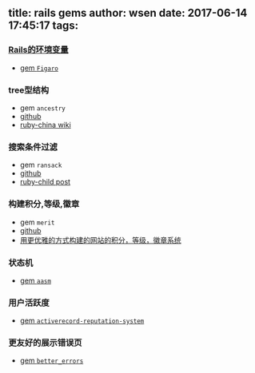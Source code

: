 title: rails gems
author: wsen
date: 2017-06-14 17:45:17
tags:
---
### [Rails的环境变量](https://braavos.me/blog/2014/08/05/rails-env/)
* [gem `Figaro`](https://github.com/laserlemon/figaro)

### tree型结构
* gem `ancestry`
 * [github](https://github.com/stefankroes/ancestry) 
 * [ruby-china wiki](https://ruby-china.org/wiki/rails_plugin_ancestry_usage)

### 搜索条件过滤
* gem `ransack`
 * [github](https://github.com/activerecord-hackery/ransack)
 * [ruby-child post](http://ruby-china.org/topics/29556)

### 构建积分,等级,徽章
* gem `merit`
 * [github](https://github.com/merit-gem/merit)
 * [用更优雅的方式构建的网站的积分，等级，徽章系统](https://ruby-china.org/topics/3571)
 
### 状态机
* [gem `aasm`](https://github.com/aasm/aasm)

### 用户活跃度
* [gem `activerecord-reputation-system`](https://github.com/twitter/activerecord-reputation-system)
 
### 更友好的展示错误页
* [gem `better_errors`](https://github.com/charliesome/better_errors)


